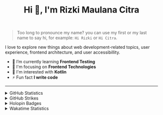 <h1 align="center">Hi 👋, I'm Rizki Maulana Citra</h1>

<!-- p align="left"> <img src="https://komarev.com/ghpvc/?username=rizkimcitra&label=Profile%20views&color=0e75b6&style=flat" alt="rizkimcitraa" /> </p> -->

<br />

> Too long to pronounce my name? you can use my first or my last name to say hi, for example: `Hi Rizki` or `Hi Citra`.

I love to explore new things about web development-related topics, user experience, frontend architecture, and user accessibillity.

- 🌱 I’m currently learning **Frontend Testing**
- 🎨 I'm focusing on **Frontend Technologies**
- 👀 I'm interested with **Kotlin**
- ⚡ Fun fact **I write code**

<hr />

<details>
  <summary>GitHub Statistics</summary>
  
  <hr />
  <p align="left">
    &nbsp;<img src="https://github-readme-stats.vercel.app/api?username=rizkimcitra&show_icons=true" alt="rizkimcitraa" />
  </p>

  <p align="left">
    <img height="154" src="https://github-readme-stats.vercel.app/api/top-langs/?username=rizkimcitra&layout=compact&hide=php&langs_count=6" />
  </p>
</details>

<details>
  <summary>GitHub Strikes</summary>
  
  <hr />
  <p align="left">
    <img src="https://github-readme-streak-stats.herokuapp.com/?user=rizkimcitra&" alt="rizkimcitraa" />
  </p>
</details>

<details>
  <summary>
    Holopin Badges
  </summary>
  
  <hr />
  
  [![@rizkimcitra's Holopin board](https://holopin.me/rizkimcitra)](https://holopin.io/@rizkimcitra)
</details>

<details>
  <summary>Wakatime Statistics</summary>
  
- This Week's most used languages
  <hr />
  
  <p align="left">
    <img src="https://wakatime.com/share/@6281467b-411b-412e-85f5-6ce5a7afe0b6/e201bb17-895c-4191-abd7-b540d9b1c947.svg" alt="Wakatime Stats" />
  </p>
</details>
